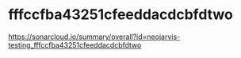 # fffccfba43251cfeeddacdcbfdtwo
https://sonarcloud.io/summary/overall?id=neojarvis-testing_fffccfba43251cfeeddacdcbfdtwo
